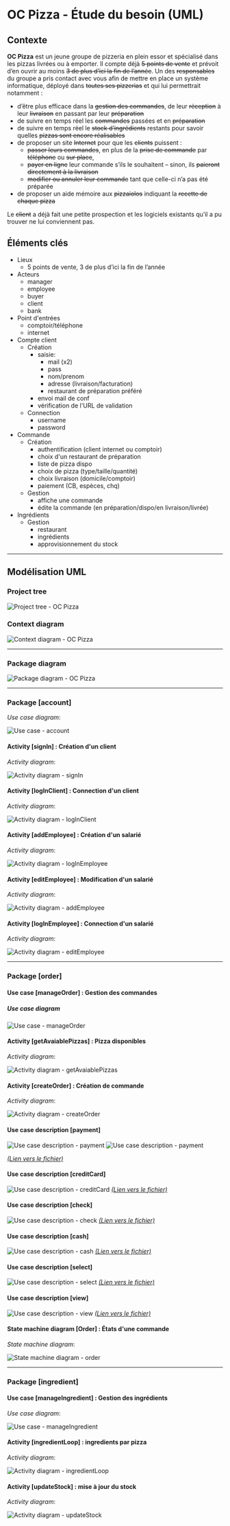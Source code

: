# OC Pizza - Étude du besoin (UML)

## Contexte

**OC Pizza** est un jeune groupe de pizzeria en plein essor et spécialisé dans les pizzas livrées ou à emporter. Il compte déjà ~~5 points de vente~~ et prévoit d’en ouvrir au moins ~~3 de plus d’ici la fin de l’année~~. Un des ~~responsables~~ du groupe a pris contact avec vous afin de mettre en place un système informatique, déployé dans ~~toutes ses pizzerias~~ et qui lui permettrait notamment :

- d’être plus efficace dans la ~~gestion des commandes~~, de leur ~~réception~~ à leur ~~livraison~~ en passant par leur ~~préparation~~
- de suivre en temps réel les ~~commandes~~ passées et en ~~préparation~~
- de suivre en temps réel le ~~stock d’ingrédients~~ restants pour savoir quelles ~~pizzas sont encore réalisables~~
- de proposer un site ~~Internet~~ pour que les ~~clients~~ puissent :
    * ~~passer leurs commandes~~, en plus de la ~~prise de commande~~ par ~~téléphone~~ ou ~~sur place~~,
    * ~~payer en ligne~~ leur commande s’ils le souhaitent – sinon, ils ~~paieront directement à la livraison~~
    * ~~modifier ou annuler leur commande~~ tant que celle-ci n’a pas été préparée
- de proposer un aide mémoire aux ~~pizzaiolos~~ indiquant la ~~recette de chaque pizza~~

Le ~~client~~ a déjà fait une petite prospection et les logiciels existants qu’il a pu trouver ne lui conviennent pas.

## Éléments clés

* Lieux
    - 5 points de vente, 3 de plus d’ici la fin de l’année
* Acteurs
    - manager
    - employee
    - buyer
    - client
    - bank
* Point d'entrées
    - comptoir/téléphone
    - internet
* Compte client
    * Création
        - saisie:
            - mail (x2)
            - pass
            - nom/prenom
            - adresse (livraison/facturation)
            - restaurant de préparation préféré
        - envoi mail de conf
        - vérification de l'URL de validation
    * Connection
        - username
        - password
* Commande
    * Création
        - authentification (client internet ou comptoir)
        - choix d'un restaurant de préparation
        - liste de pizza dispo
        - choix de pizza (type/taille/quantité)
        - choix livraison (domicile/comptoir)
        - paiement (CB, espèces, chq)
    * Gestion
        - affiche une commande
        - édite la commande (en préparation/dispo/en livraison/livrée)
* Ingrédients
    * Gestion
        - restaurant
        - ingrédients
        - approvisionnement du stock

---
## Modélisation UML

### Project tree
![Project tree - OC Pizza](https://raw.githubusercontent.com/freezed/ocp4/master/img/0001-uml-global-tree.png)

### Context diagram
![Context diagram - OC Pizza](https://raw.githubusercontent.com/freezed/ocp4/master/img/0002-uml-global-context_diagram.png)

---
### Package diagram
![Package diagram - OC Pizza](https://raw.githubusercontent.com/freezed/ocp4/master/img/0003-uml-global-package_diagram.png)

---
### Package [account]
_Use case diagram_:

![Use case - account](https://raw.githubusercontent.com/freezed/ocp4/master/img/0110-uml-account-use_case_diagram.png)

#### Activity [signIn] : Création d'un client
_Activity diagram_:

![Activity diagram - signIn](https://raw.githubusercontent.com/freezed/ocp4/master/img/0123-uml-account-diagram_activity-sign_in.png)

#### Activity [logInClient] : Connection d'un client
_Activity diagram_:

![Activity diagram - logInClient](https://raw.githubusercontent.com/freezed/ocp4/master/img/0122-uml-account-diagram_activity-log_in_client.png)

#### Activity [addEmployee] : Création d'un salarié
_Activity diagram_:

![Activity diagram - logInEmployee](https://raw.githubusercontent.com/freezed/ocp4/master/img/0125-uml-account-diagram_activity-add_employee.png)

#### Activity [editEmployee] : Modification d'un salarié
_Activity diagram_:

![Activity diagram - addEmployee](https://raw.githubusercontent.com/freezed/ocp4/master/img/0124-uml-account-diagram_activity-edit_employee.png)

#### Activity [logInEmployee] : Connection d'un salarié
_Activity diagram_:

![Activity diagram - editEmployee](https://raw.githubusercontent.com/freezed/ocp4/master/img/0121-uml-account-diagram_activity-log_in_employee.png)

---
### Package [order]

#### Use case [manageOrder] : Gestion des commandes

##### _Use case diagram_
![Use case - manageOrder](https://raw.githubusercontent.com/freezed/ocp4/master/img/0210-uml-order-use_case_diagram.png)

#### Activity [getAvaiablePizzas] : Pizza disponibles
_Activity diagram_:

![Activity diagram - getAvaiablePizzas](https://raw.githubusercontent.com/freezed/ocp4/master/img/0323-uml-ingredient-diagram_activity-get_avaiable_pizza.png)

#### Activity [createOrder] : Création de commande
_Activity diagram_:

![Activity diagram - createOrder](https://raw.githubusercontent.com/freezed/ocp4/master/img/0221-uml-order-diagram_activity-create.png)

#### Use case description [payment]
![Use case description - payment](https://raw.githubusercontent.com/freezed/ocp4/master/img/0291-uml-order-use_case_description-payment_1-2.png)
![Use case description - payment](https://raw.githubusercontent.com/freezed/ocp4/master/img/0291-uml-order-use_case_description-payment_2-2.png)

[_(Lien vers le fichier)_][1]

#### Use case description [creditCard]
![Use case description - creditCard](https://raw.githubusercontent.com/freezed/ocp4/master/img/0292-uml-order-use_case_description-credit_card.png)
[_(Lien vers le fichier)_][2]

#### Use case description [check]
![Use case description - check](https://raw.githubusercontent.com/freezed/ocp4/master/img/0293-uml-order-use_case_description-check.png)
[_(Lien vers le fichier)_][3]

#### Use case description [cash]
![Use case description - cash](https://raw.githubusercontent.com/freezed/ocp4/master/img/0294-uml-order-use_case_description-cash.png)
[_(Lien vers le fichier)_][4]

#### Use case description [select]
![Use case description - select](https://raw.githubusercontent.com/freezed/ocp4/master/img/0295-uml-order-use_case_description-select.png)
[_(Lien vers le fichier)_][5]

#### Use case description [view]
![Use case description - view](https://raw.githubusercontent.com/freezed/ocp4/master/img/0296-uml-order-use_case_description-view.png)
[_(Lien vers le fichier)_][6]

#### State machine diagram [Order] : États d'une commande
_State machine diagram_:

![State machine diagram - order](https://raw.githubusercontent.com/freezed/ocp4/master/img/0230-uml-order-state_diagram.png)

---
### Package [ingredient]

#### Use case [manageIngredient] : Gestion des ingrédients

_Use case diagram_:

![Use case - manageIngredient](https://raw.githubusercontent.com/freezed/ocp4/master/img/0311-uml-ingredient-use_case_diagram.png)

#### Activity [ingredientLoop] : ingredients par pizza
_Activity diagram_:

![Activity diagram - ingredientLoop](https://raw.githubusercontent.com/freezed/ocp4/master/img/0322-uml-ingredient-diagram_activity-loop.png)

#### Activity [updateStock] : mise à jour du stock
_Activity diagram_:

![Activity diagram - updateStock](https://raw.githubusercontent.com/freezed/ocp4/master/img/)


[1]: https://github.com/freezed/ocp4/blob/master/0291-uml-order-use_case_description-payment.md "Use case description - payment"
[2]: https://github.com/freezed/ocp4/blob/master/0292-uml-order-use_case_description-credit_card.md "Use case description - creditCard"
[3]: https://github.com/freezed/ocp4/blob/master/0293-uml-order-use_case_description-check.md "Use case description - check"
[4]: https://github.com/freezed/ocp4/blob/master/0294-uml-order-use_case_description-cash.md "Use case description - cash"
[5]: https://github.com/freezed/ocp4/blob/master/0295-uml-order-use_case_description-select.md "Use case description - select"
[6]: https://github.com/freezed/ocp4/blob/master/0296-uml-order-use_case_description-view.md "Use case description - view"
